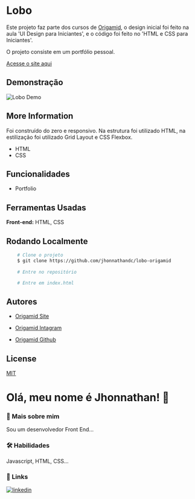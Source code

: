# Lobo

Este projeto faz parte dos cursos de [Origamid](https://www.origamid.com), o design inicial foi feito na aula 'UI Design para Iniciantes', e o código foi feito no 'HTML e CSS para Iniciantes'.

O projeto consiste em um portfólio pessoal.

[Acesse o site aqui](https://loboorigamid.vercel.app/)
## Demonstração

![Lobo Demo](https://user-images.githubusercontent.com/82620787/171970791-e3c17ce5-ca3a-495a-8741-06e0de367a32.png)
## More Information

Foi construído do zero e responsivo. Na estrutura foi utilizado HTML, na estilização foi utilizado Grid Layout e CSS Flexbox.
- HTML
- CSS
## Funcionalidades

- Portfolio

## Ferramentas Usadas

**Front-end:** HTML, CSS
## Rodando Localmente

```bash
    # Clone o projeto
    $ git clone https://github.com/jhonnathandc/lobo-origamid
    
    # Entre no repositório

    # Entre em index.html
```

## Autores

- [Origamid Site](https://www.origamid.com)

- [Origamid Intagram](https://www.instagram.com/origamid.cursos/)

- [Origamid Github](https://github.com/origamid)



## License

[MIT](https://choosealicense.com/licenses/mit/)


# Olá, meu nome é Jhonnathan! 👋


### 🚀 Mais sobre mim
Sou um desenvolvedor Front End...

### 🛠 Habilidades
Javascript, HTML, CSS...


### 🔗 Links
[![linkedin](https://img.shields.io/badge/linkedin-0A66C2?style=for-the-badge&logo=linkedin&logoColor=white)](https://www.linkedin.com/in/jhonnathan-cora-6427661b0/)
